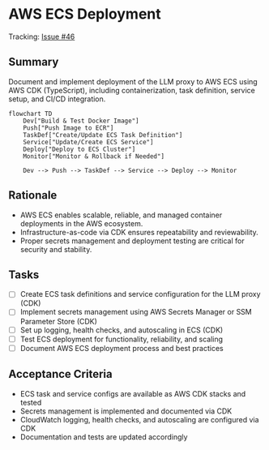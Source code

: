 # AWS ECS Deployment

Tracking: [Issue #46](https://github.com/sofatutor/llm-proxy/issues/46)

## Summary
Document and implement deployment of the LLM proxy to AWS ECS using AWS CDK (TypeScript), including containerization, task definition, service setup, and CI/CD integration.

```mermaid
flowchart TD
    Dev["Build & Test Docker Image"]
    Push["Push Image to ECR"]
    TaskDef["Create/Update ECS Task Definition"]
    Service["Update/Create ECS Service"]
    Deploy["Deploy to ECS Cluster"]
    Monitor["Monitor & Rollback if Needed"]

    Dev --> Push --> TaskDef --> Service --> Deploy --> Monitor
```

## Rationale
- AWS ECS enables scalable, reliable, and managed container deployments in the AWS ecosystem.
- Infrastructure-as-code via CDK ensures repeatability and reviewability.
- Proper secrets management and deployment testing are critical for security and stability.

## Tasks
- [ ] Create ECS task definitions and service configuration for the LLM proxy (CDK)
- [ ] Implement secrets management using AWS Secrets Manager or SSM Parameter Store (CDK)
- [ ] Set up logging, health checks, and autoscaling in ECS (CDK)
- [ ] Test ECS deployment for functionality, reliability, and scaling
- [ ] Document AWS ECS deployment process and best practices

## Acceptance Criteria
- ECS task and service configs are available as AWS CDK stacks and tested
- Secrets management is implemented and documented via CDK
- CloudWatch logging, health checks, and autoscaling are configured via CDK
- Documentation and tests are updated accordingly 